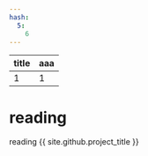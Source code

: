 ```yaml
---
hash: 
  5:
    6
---
```



title|aaa
---|---
1|1

# reading
reading
{{ site.github.project_title }}

